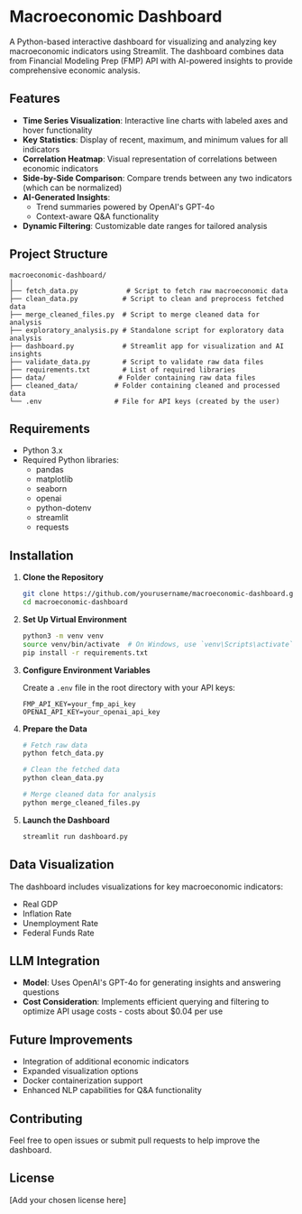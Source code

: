 # Macroeconomic Dashboard

A Python-based interactive dashboard for visualizing and analyzing key macroeconomic indicators using Streamlit. The dashboard combines data from Financial Modeling Prep (FMP) API with AI-powered insights to provide comprehensive economic analysis.

## Features

- **Time Series Visualization**: Interactive line charts with labeled axes and hover functionality
- **Key Statistics**: Display of recent, maximum, and minimum values for all indicators
- **Correlation Heatmap**: Visual representation of correlations between economic indicators
- **Side-by-Side Comparison**: Compare trends between any two indicators (which can be normalized)
- **AI-Generated Insights**:
  - Trend summaries powered by OpenAI's GPT-4o
  - Context-aware Q&A functionality
- **Dynamic Filtering**: Customizable date ranges for tailored analysis

## Project Structure

```plaintext
macroeconomic-dashboard/
│
├── fetch_data.py            # Script to fetch raw macroeconomic data
├── clean_data.py           # Script to clean and preprocess fetched data
├── merge_cleaned_files.py  # Script to merge cleaned data for analysis
├── exploratory_analysis.py # Standalone script for exploratory data analysis
├── dashboard.py            # Streamlit app for visualization and AI insights
├── validate_data.py        # Script to validate raw data files
├── requirements.txt        # List of required libraries
├── data/                  # Folder containing raw data files
├── cleaned_data/         # Folder containing cleaned and processed data
└── .env                  # File for API keys (created by the user)
```

## Requirements

- Python 3.x
- Required Python libraries:
  - pandas
  - matplotlib
  - seaborn
  - openai
  - python-dotenv
  - streamlit
  - requests

## Installation

1. **Clone the Repository**
   ```bash
   git clone https://github.com/yourusername/macroeconomic-dashboard.git
   cd macroeconomic-dashboard
   ```

2. **Set Up Virtual Environment**
   ```bash
   python3 -m venv venv
   source venv/bin/activate  # On Windows, use `venv\Scripts\activate`
   pip install -r requirements.txt
   ```

3. **Configure Environment Variables**

   Create a `.env` file in the root directory with your API keys:
   ```plaintext
   FMP_API_KEY=your_fmp_api_key
   OPENAI_API_KEY=your_openai_api_key
   ```

4. **Prepare the Data**
   ```bash
   # Fetch raw data
   python fetch_data.py

   # Clean the fetched data
   python clean_data.py

   # Merge cleaned data for analysis
   python merge_cleaned_files.py
   ```

5. **Launch the Dashboard**
   ```bash
   streamlit run dashboard.py
   ```

## Data Visualization

The dashboard includes visualizations for key macroeconomic indicators:
- Real GDP
- Inflation Rate
- Unemployment Rate
- Federal Funds Rate

## LLM Integration

- **Model**: Uses OpenAI's GPT-4o for generating insights and answering questions
- **Cost Consideration**: Implements efficient querying and filtering to optimize API usage costs - costs about $0.04 per use

## Future Improvements

- Integration of additional economic indicators
- Expanded visualization options
- Docker containerization support
- Enhanced NLP capabilities for Q&A functionality

## Contributing

Feel free to open issues or submit pull requests to help improve the dashboard.

## License

[Add your chosen license here]
